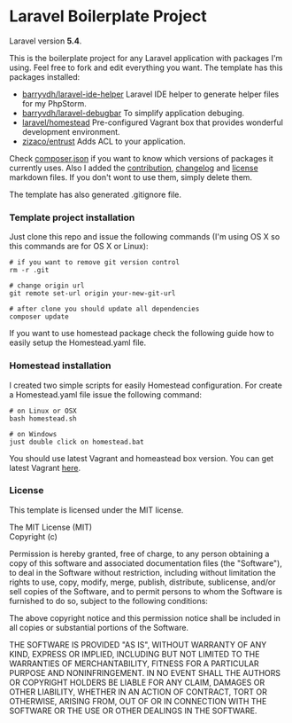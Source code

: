 # Laravel Boilerplate Project

Laravel version **5.4**.

This is the boilerplate project for any Laravel application with packages I'm using. Feel free to fork and edit everything you want. The template has this packages installed:

- [barryvdh/laravel-ide-helper](https://github.com/barryvdh/laravel-ide-helper) Laravel IDE helper to generate helper files for my PhpStorm.
- [barryvdh/laravel-debugbar](https://github.com/barryvdh/laravel-debugbar) To simplify application debuging.
- [laravel/homestead](https://github.com/laravel/homestead) Pre-configured Vagrant box that provides wonderful development environment.
- [zizaco/entrust](https://github.com/Zizaco/entrust) Adds ACL to your application.

Check [composer.json](composer.json) if you want to know which versions of packages it currently uses.
Also I added the [contribution](CONTRIBUTION.md), [changelog](CHANGELOG.md) and [license](LICENSE.md) markdown files. If you don't wont to use them, simply delete them.

The template has also generated .gitignore file.

### Template project installation
Just clone this repo and issue the following commands (I'm using OS X so this commands are for OS X or Linux):

	# if you want to remove git version control
	rm -r .git

	# change origin url
	git remote set-url origin your-new-git-url

	# after clone you should update all dependencies
	composer update

If you want to use homestead package check the following guide how to easily setup the Homestead.yaml file.

### Homestead installation

I created two simple scripts for easily Homestead configuration. For create a Homestead.yaml file issue the following command:

	# on Linux or OSX
	bash homestead.sh

	# on Windows
	just double click on homestead.bat

You should use latest Vagrant and homeastead box version. You can get latest Vagrant [here](https://www.vagrantup.com/downloads.html).

### License

This template is licensed under the MIT license.

The MIT License (MIT)  
Copyright (c)

Permission is hereby granted, free of charge, to any person obtaining a copy of this software and associated documentation files (the "Software"), to deal in the Software without restriction, including without limitation the rights to use, copy, modify, merge, publish, distribute, sublicense, and/or sell copies of the Software, and to permit persons to whom the Software is furnished to do so, subject to the following conditions:

The above copyright notice and this permission notice shall be included in all copies or substantial portions of the Software.

THE SOFTWARE IS PROVIDED "AS IS", WITHOUT WARRANTY OF ANY KIND, EXPRESS OR IMPLIED, INCLUDING BUT NOT LIMITED TO THE WARRANTIES OF MERCHANTABILITY, FITNESS FOR A PARTICULAR PURPOSE AND NONINFRINGEMENT. IN NO EVENT SHALL THE AUTHORS OR COPYRIGHT HOLDERS BE LIABLE FOR ANY CLAIM, DAMAGES OR OTHER LIABILITY, WHETHER IN AN ACTION OF CONTRACT, TORT OR OTHERWISE, ARISING FROM, OUT OF OR IN CONNECTION WITH THE SOFTWARE OR THE USE OR OTHER DEALINGS IN THE SOFTWARE.
